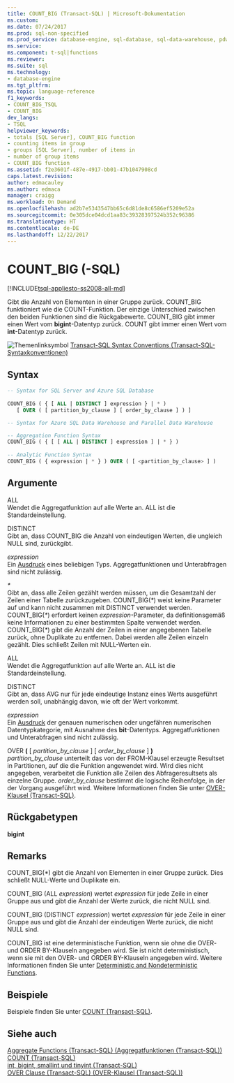 ```yaml
---
title: COUNT_BIG (Transact-SQL) | Microsoft-Dokumentation
ms.custom: 
ms.date: 07/24/2017
ms.prod: sql-non-specified
ms.prod_service: database-engine, sql-database, sql-data-warehouse, pdw
ms.service: 
ms.component: t-sql|functions
ms.reviewer: 
ms.suite: sql
ms.technology:
- database-engine
ms.tgt_pltfrm: 
ms.topic: language-reference
f1_keywords:
- COUNT_BIG_TSQL
- COUNT_BIG
dev_langs:
- TSQL
helpviewer_keywords:
- totals [SQL Server], COUNT_BIG function
- counting items in group
- groups [SQL Server], number of items in
- number of group items
- COUNT_BIG function
ms.assetid: f2e3601f-487e-4917-bb01-47b1047908cd
caps.latest.revision: 
author: edmacauley
ms.author: edmaca
manager: craigg
ms.workload: On Demand
ms.openlocfilehash: ad2b7e5343547bb65c6d81de8c6586ef5209e52a
ms.sourcegitcommit: 0e305dce04dcd1aa83c39328397524b352c96386
ms.translationtype: HT
ms.contentlocale: de-DE
ms.lasthandoff: 12/22/2017
---
```

# <a name="countbig--sql"></a>COUNT_BIG (-SQL)
[!INCLUDE[tsql-appliesto-ss2008-all-md](../../includes/tsql-appliesto-ss2008-all-md.md)]

Gibt die Anzahl von Elementen in einer Gruppe zurück. COUNT_BIG funktioniert wie die COUNT-Funktion. Der einzige Unterschied zwischen den beiden Funktionen sind die Rückgabewerte. COUNT_BIG gibt immer einen Wert vom **bigint**-Datentyp zurück. COUNT gibt immer einen Wert vom **int**-Datentyp zurück.
  
![Themenlinksymbol](../../database-engine/configure-windows/media/topic-link.gif "Topic link icon") [Transact-SQL Syntax Conventions (Transact-SQL-Syntaxkonventionen)](../../t-sql/language-elements/transact-sql-syntax-conventions-transact-sql.md)
  
## <a name="syntax"></a>Syntax  
  
```sql
-- Syntax for SQL Server and Azure SQL Database  
  
COUNT_BIG ( { [ ALL | DISTINCT ] expression } | * )  
   [ OVER ( [ partition_by_clause ] [ order_by_clause ] ) ]  
```  
  
```sql
-- Syntax for Azure SQL Data Warehouse and Parallel Data Warehouse  

-- Aggregation Function Syntax  
COUNT_BIG ( { [ [ ALL | DISTINCT ] expression ] | * } )  
  
-- Analytic Function Syntax  
COUNT_BIG ( { expression | * } ) OVER ( [ <partition_by_clause> ] )  
```  
  
## <a name="arguments"></a>Argumente  
ALL  
Wendet die Aggregatfunktion auf alle Werte an. ALL ist die Standardeinstellung.
  
DISTINCT  
Gibt an, dass COUNT_BIG die Anzahl von eindeutigen Werten, die ungleich NULL sind, zurückgibt.
  
*expression*  
Ein [Ausdruck](../../t-sql/language-elements/expressions-transact-sql.md) eines beliebigen Typs. Aggregatfunktionen und Unterabfragen sind nicht zulässig.
  
*\**  
Gibt an, dass alle Zeilen gezählt werden müssen, um die Gesamtzahl der Zeilen einer Tabelle zurückzugeben. COUNT_BIG(*\**) weist keine Parameter auf und kann nicht zusammen mit DISTINCT verwendet werden. COUNT_BIG(*\**) erfordert keinen *expression*-Parameter, da definitionsgemäß keine Informationen zu einer bestimmten Spalte verwendet werden. COUNT_BIG(*\**) gibt die Anzahl der Zeilen in einer angegebenen Tabelle zurück, ohne Duplikate zu entfernen. Dabei werden alle Zeilen einzeln gezählt. Dies schließt Zeilen mit NULL-Werten ein.
  
ALL  
Wendet die Aggregatfunktion auf alle Werte an. ALL ist die Standardeinstellung.
  
DISTINCT  
Gibt an, dass AVG nur für jede eindeutige Instanz eines Werts ausgeführt werden soll, unabhängig davon, wie oft der Wert vorkommt.
  
*expression*  
Ein [Ausdruck](../../t-sql/language-elements/expressions-transact-sql.md) der genauen numerischen oder ungefähren numerischen Datentypkategorie, mit Ausnahme des **bit**-Datentyps. Aggregatfunktionen und Unterabfragen sind nicht zulässig.
  
OVER **(** [ *partition_by_clause* ] [ *order_by_clause* ] **)**  
*partition_by_clause* unterteilt das von der FROM-Klausel erzeugte Resultset in Partitionen, auf die die Funktion angewendet wird. Wird dies nicht angegeben, verarbeitet die Funktion alle Zeilen des Abfrageresultsets als einzelne Gruppe. *order_by_clause* bestimmt die logische Reihenfolge, in der der Vorgang ausgeführt wird. Weitere Informationen finden Sie unter [OVER-Klausel &#40;Transact-SQL&#41;](../../t-sql/queries/select-over-clause-transact-sql.md).
  
## <a name="return-types"></a>Rückgabetypen
**bigint**
  
## <a name="remarks"></a>Remarks  
COUNT_BIG(*) gibt die Anzahl von Elementen in einer Gruppe zurück. Dies schließt NULL-Werte und Duplikate ein.
  
COUNT_BIG (ALL *expression*) wertet *expression* für jede Zeile in einer Gruppe aus und gibt die Anzahl der Werte zurück, die nicht NULL sind.
  
COUNT_BIG (DISTINCT *expression*) wertet *expression* für jede Zeile in einer Gruppe aus und gibt die Anzahl der eindeutigen Werte zurück, die nicht NULL sind.
  
COUNT_BIG ist eine deterministische Funktion, wenn sie ohne die OVER- und ORDER BY-Klauseln angegeben wird. Sie ist nicht deterministisch, wenn sie mit den OVER- und ORDER BY-Klauseln angegeben wird. Weitere Informationen finden Sie unter [Deterministic and Nondeterministic Functions](../../relational-databases/user-defined-functions/deterministic-and-nondeterministic-functions.md).
  
## <a name="examples"></a>Beispiele  
Beispiele finden Sie unter [COUNT &#40;Transact-SQL&#41;](../../t-sql/functions/count-transact-sql.md).
  
## <a name="see-also"></a>Siehe auch
[Aggregate Functions &#40;Transact-SQL&#41; (Aggregatfunktionen &#40;Transact-SQL&#41;)](../../t-sql/functions/aggregate-functions-transact-sql.md)  
[COUNT &#40;Transact-SQL&#41;](../../t-sql/functions/count-transact-sql.md)  
[int, bigint, smallint und tinyint &#40;Transact-SQL&#41;](../../t-sql/data-types/int-bigint-smallint-and-tinyint-transact-sql.md)  
[OVER Clause &#40;Transact-SQL&#41; (OVER-Klausel &#40;Transact-SQL&#41;)](../../t-sql/queries/select-over-clause-transact-sql.md)
  
  
